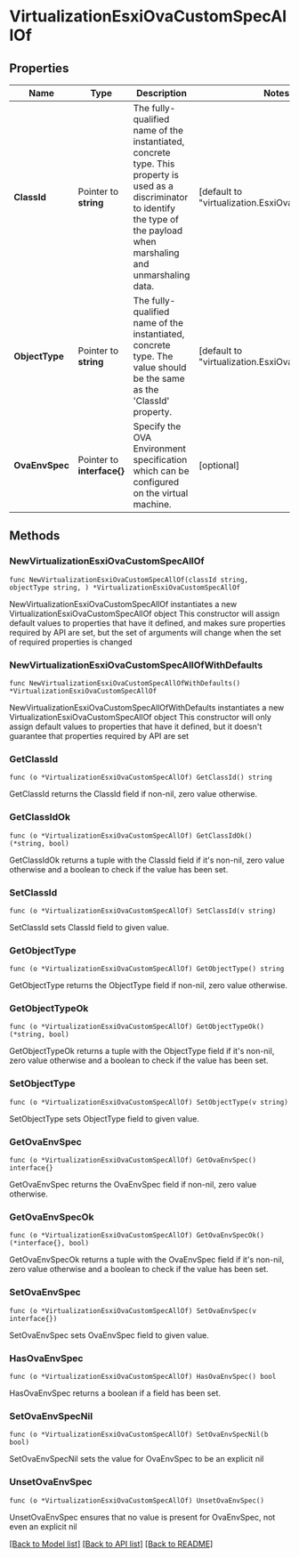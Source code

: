 # VirtualizationEsxiOvaCustomSpecAllOf

## Properties

Name | Type | Description | Notes
------------ | ------------- | ------------- | -------------
**ClassId** | Pointer to **string** | The fully-qualified name of the instantiated, concrete type. This property is used as a discriminator to identify the type of the payload when marshaling and unmarshaling data. | [default to "virtualization.EsxiOvaCustomSpec"]
**ObjectType** | Pointer to **string** | The fully-qualified name of the instantiated, concrete type. The value should be the same as the &#39;ClassId&#39; property. | [default to "virtualization.EsxiOvaCustomSpec"]
**OvaEnvSpec** | Pointer to **interface{}** | Specify the OVA Environment specification which can be configured on the virtual machine. | [optional] 

## Methods

### NewVirtualizationEsxiOvaCustomSpecAllOf

`func NewVirtualizationEsxiOvaCustomSpecAllOf(classId string, objectType string, ) *VirtualizationEsxiOvaCustomSpecAllOf`

NewVirtualizationEsxiOvaCustomSpecAllOf instantiates a new VirtualizationEsxiOvaCustomSpecAllOf object
This constructor will assign default values to properties that have it defined,
and makes sure properties required by API are set, but the set of arguments
will change when the set of required properties is changed

### NewVirtualizationEsxiOvaCustomSpecAllOfWithDefaults

`func NewVirtualizationEsxiOvaCustomSpecAllOfWithDefaults() *VirtualizationEsxiOvaCustomSpecAllOf`

NewVirtualizationEsxiOvaCustomSpecAllOfWithDefaults instantiates a new VirtualizationEsxiOvaCustomSpecAllOf object
This constructor will only assign default values to properties that have it defined,
but it doesn't guarantee that properties required by API are set

### GetClassId

`func (o *VirtualizationEsxiOvaCustomSpecAllOf) GetClassId() string`

GetClassId returns the ClassId field if non-nil, zero value otherwise.

### GetClassIdOk

`func (o *VirtualizationEsxiOvaCustomSpecAllOf) GetClassIdOk() (*string, bool)`

GetClassIdOk returns a tuple with the ClassId field if it's non-nil, zero value otherwise
and a boolean to check if the value has been set.

### SetClassId

`func (o *VirtualizationEsxiOvaCustomSpecAllOf) SetClassId(v string)`

SetClassId sets ClassId field to given value.


### GetObjectType

`func (o *VirtualizationEsxiOvaCustomSpecAllOf) GetObjectType() string`

GetObjectType returns the ObjectType field if non-nil, zero value otherwise.

### GetObjectTypeOk

`func (o *VirtualizationEsxiOvaCustomSpecAllOf) GetObjectTypeOk() (*string, bool)`

GetObjectTypeOk returns a tuple with the ObjectType field if it's non-nil, zero value otherwise
and a boolean to check if the value has been set.

### SetObjectType

`func (o *VirtualizationEsxiOvaCustomSpecAllOf) SetObjectType(v string)`

SetObjectType sets ObjectType field to given value.


### GetOvaEnvSpec

`func (o *VirtualizationEsxiOvaCustomSpecAllOf) GetOvaEnvSpec() interface{}`

GetOvaEnvSpec returns the OvaEnvSpec field if non-nil, zero value otherwise.

### GetOvaEnvSpecOk

`func (o *VirtualizationEsxiOvaCustomSpecAllOf) GetOvaEnvSpecOk() (*interface{}, bool)`

GetOvaEnvSpecOk returns a tuple with the OvaEnvSpec field if it's non-nil, zero value otherwise
and a boolean to check if the value has been set.

### SetOvaEnvSpec

`func (o *VirtualizationEsxiOvaCustomSpecAllOf) SetOvaEnvSpec(v interface{})`

SetOvaEnvSpec sets OvaEnvSpec field to given value.

### HasOvaEnvSpec

`func (o *VirtualizationEsxiOvaCustomSpecAllOf) HasOvaEnvSpec() bool`

HasOvaEnvSpec returns a boolean if a field has been set.

### SetOvaEnvSpecNil

`func (o *VirtualizationEsxiOvaCustomSpecAllOf) SetOvaEnvSpecNil(b bool)`

 SetOvaEnvSpecNil sets the value for OvaEnvSpec to be an explicit nil

### UnsetOvaEnvSpec
`func (o *VirtualizationEsxiOvaCustomSpecAllOf) UnsetOvaEnvSpec()`

UnsetOvaEnvSpec ensures that no value is present for OvaEnvSpec, not even an explicit nil

[[Back to Model list]](../README.md#documentation-for-models) [[Back to API list]](../README.md#documentation-for-api-endpoints) [[Back to README]](../README.md)


